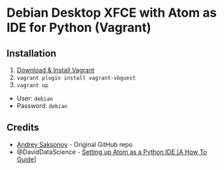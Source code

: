 # Debian Desktop XFCE with Atom as IDE for Python (Vagrant)

## Installation

1. [Download & Install Vagrant](https://www.vagrantup.com)
2. `vagrant plugin install vagrant-vbguest`
3. `vagrant up`

* User: `debian`
* Password: `debian`

## Credits

* [Andrey Saksonov](https://saksonov.me) - Original GitHub repo
* @DavidDataScience - [Setting up Atom as a Python IDE [A How To Guide]](https://hackernoon.com/setting-up-atom-as-a-python-ide-a-how-to-guide-o6dd37ff)